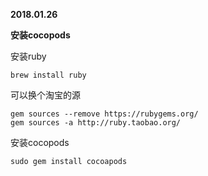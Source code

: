 **2018.01.26**

**安装cocopods**


安装ruby
```
brew install ruby
```

可以换个淘宝的源
```
gem sources --remove https://rubygems.org/
gem sources -a http://ruby.taobao.org/
```

安装cocopods
```
sudo gem install cocoapods
```